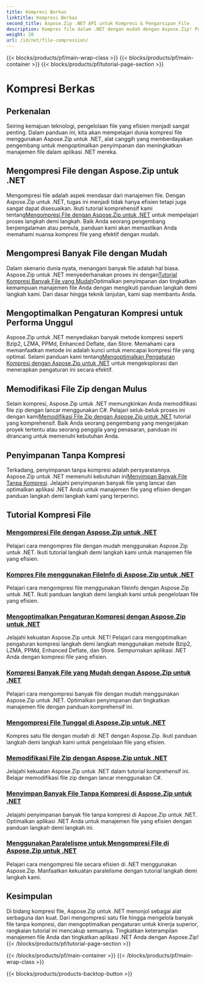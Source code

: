 ```yaml
---
title: Kompresi Berkas
linktitle: Kompresi Berkas
second_title: Aspose.Zip .NET API untuk Kompresi & Pengarsipan File
description: Kompres file dalam .NET dengan mudah dengan Aspose.Zip! Pelajari manajemen file langkah demi langkah menggunakan metode Bzip2, LZMA, PPMd, Deflate, dan Store untuk pengaturan kompresi optimal.
weight: 20
url: /id/net/file-compression/
---
```


{{< blocks/products/pf/main-wrap-class >}}
{{< blocks/products/pf/main-container >}}
{{< blocks/products/pf/tutorial-page-section >}}

# Kompresi Berkas


## Perkenalan

Seiring kemajuan teknologi, pengelolaan file yang efisien menjadi sangat penting. Dalam panduan ini, kita akan mempelajari dunia kompresi file menggunakan Aspose.Zip untuk .NET, alat canggih yang memberdayakan pengembang untuk mengoptimalkan penyimpanan dan meningkatkan manajemen file dalam aplikasi .NET mereka.

## Mengompresi File dengan Aspose.Zip untuk .NET
 Mengompresi file adalah aspek mendasar dari manajemen file. Dengan Aspose.Zip untuk .NET, tugas ini menjadi tidak hanya efisien tetapi juga sangat dapat disesuaikan. Ikuti tutorial komprehensif kami tentang[Mengompresi File dengan Aspose.Zip untuk .NET](./compress-file/) untuk mempelajari proses langkah demi langkah. Baik Anda seorang pengembang berpengalaman atau pemula, panduan kami akan memastikan Anda memahami nuansa kompresi file yang efektif dengan mudah.

## Mengompresi Banyak File dengan Mudah
 Dalam skenario dunia nyata, menangani banyak file adalah hal biasa. Aspose.Zip untuk .NET menyederhanakan proses ini dengan[Tutorial Kompresi Banyak File yang Mudah](./compress-multiple-files/)Optimalkan penyimpanan dan tingkatkan kemampuan manajemen file Anda dengan mengikuti panduan langkah demi langkah kami. Dari dasar hingga teknik lanjutan, kami siap membantu Anda.

## Mengoptimalkan Pengaturan Kompresi untuk Performa Unggul
 Aspose.Zip untuk .NET menyediakan banyak metode kompresi seperti Bzip2, LZMA, PPMd, Enhanced Deflate, dan Store. Memahami cara memanfaatkan metode ini adalah kunci untuk mencapai kompresi file yang optimal. Selami panduan kami tentang[Mengoptimalkan Pengaturan Kompresi dengan Aspose.Zip untuk .NET](./optimizing-compression-settings/) untuk mengeksplorasi dan menerapkan pengaturan ini secara efektif.

## Memodifikasi File Zip dengan Mulus
 Selain kompresi, Aspose.Zip untuk .NET memungkinkan Anda memodifikasi file zip dengan lancar menggunakan C#. Pelajari seluk-beluk proses ini dengan kami[Memodifikasi File Zip dengan Aspose.Zip untuk .NET](./modifying-zip-files/) tutorial yang komprehensif. Baik Anda seorang pengembang yang mengerjakan proyek tertentu atau seorang penggila yang penasaran, panduan ini dirancang untuk memenuhi kebutuhan Anda.

## Penyimpanan Tanpa Kompresi
Terkadang, penyimpanan tanpa kompresi adalah persyaratannya. Aspose.Zip untuk .NET memenuhi kebutuhan ini[Menyimpan Banyak File Tanpa Kompresi](./store-multiple-files-no-compression/). Jelajahi penyimpanan banyak file yang lancar dan optimalkan aplikasi .NET Anda untuk manajemen file yang efisien dengan panduan langkah demi langkah kami yang terperinci.

## Tutorial Kompresi File
### [Mengompresi File dengan Aspose.Zip untuk .NET](./compress-file/)
Pelajari cara mengompres file dengan mudah menggunakan Aspose.Zip untuk .NET. Ikuti tutorial langkah demi langkah kami untuk manajemen file yang efisien.
### [Kompres File menggunakan FileInfo di Aspose.Zip untuk .NET](./compress-files-fileinfo/)
Pelajari cara mengompresi file menggunakan fileinfo dengan Aspose.Zip untuk .NET. Ikuti panduan langkah demi langkah kami untuk pengelolaan file yang efisien.
### [Mengoptimalkan Pengaturan Kompresi dengan Aspose.Zip untuk .NET](./optimizing-compression-settings/)
Jelajahi kekuatan Aspose.Zip untuk .NET! Pelajari cara mengoptimalkan pengaturan kompresi langkah demi langkah menggunakan metode Bzip2, LZMA, PPMd, Enhanced Deflate, dan Store. Sempurnakan aplikasi .NET Anda dengan kompresi file yang efisien.
### [Kompresi Banyak File yang Mudah dengan Aspose.Zip untuk .NET](./compress-multiple-files/)
Pelajari cara mengompresi banyak file dengan mudah menggunakan Aspose.Zip untuk .NET. Optimalkan penyimpanan dan tingkatkan manajemen file dengan panduan komprehensif ini.
### [Mengompresi File Tunggal di Aspose.Zip untuk .NET](./compress-single-file/)
Kompres satu file dengan mudah di .NET dengan Aspose.Zip. Ikuti panduan langkah demi langkah kami untuk pengelolaan file yang efisien.
### [Memodifikasi File Zip dengan Aspose.Zip untuk .NET](./modifying-zip-files/)
Jelajahi kekuatan Aspose.Zip untuk .NET dalam tutorial komprehensif ini. Belajar memodifikasi file zip dengan lancar menggunakan C#.
### [Menyimpan Banyak File Tanpa Kompresi di Aspose.Zip untuk .NET](./store-multiple-files-no-compression/)
Jelajahi penyimpanan banyak file tanpa kompresi di Aspose.Zip untuk .NET. Optimalkan aplikasi .NET Anda untuk manajemen file yang efisien dengan panduan langkah demi langkah ini.
### [Menggunakan Paralelisme untuk Mengompresi File di Aspose.Zip untuk .NET](./using-parallelism-compress-files/)
Pelajari cara mengompresi file secara efisien di .NET menggunakan Aspose.Zip. Manfaatkan kekuatan paralelisme dengan tutorial langkah demi langkah kami.

## Kesimpulan
Di bidang kompresi file, Aspose.Zip untuk .NET menonjol sebagai alat serbaguna dan kuat. Dari mengompresi satu file hingga mengelola banyak file tanpa kompresi, dan mengoptimalkan pengaturan untuk kinerja superior, rangkaian tutorial ini mencakup semuanya. Tingkatkan keterampilan manajemen file Anda dan tingkatkan aplikasi .NET Anda dengan Aspose.Zip!
{{< /blocks/products/pf/tutorial-page-section >}}

{{< /blocks/products/pf/main-container >}}
{{< /blocks/products/pf/main-wrap-class >}}

{{< blocks/products/products-backtop-button >}}
